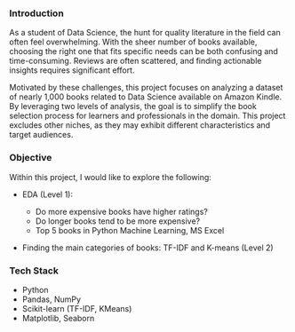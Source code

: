 ### Introduction
As a student of Data Science, the hunt for quality literature in the field can often feel overwhelming. With the sheer number of books available, choosing the right one that fits specific needs can be both confusing and time-consuming. Reviews are often scattered, and finding actionable insights requires significant effort.

Motivated by these challenges, this project focuses on analyzing a dataset of nearly 1,000 books related to Data Science available on Amazon Kindle. By leveraging two levels of analysis, the goal is to simplify the book selection process for learners and professionals in the domain. This project excludes other niches, as they may exhibit different characteristics and target audiences.

### Objective
Within this project, I would like to explore the following:

* EDA (Level 1):
  * Do more expensive books have higher ratings?
  * Do longer books tend to be more expensive?
  * Top 5 books in Python Machine Learning, MS Excel
    
* Finding the main categories of books: TF-IDF and K-means (Level 2)

### Tech Stack
* Python
* Pandas, NumPy
* Scikit-learn (TF-IDF, KMeans)
* Matplotlib, Seaborn



 
